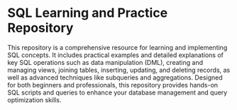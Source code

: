 # SQL Learning and Practice Repository

This repository is a comprehensive resource for learning and implementing SQL concepts. It includes practical examples and detailed explanations of key SQL operations such as data manipulation (DML), creating and managing views, joining tables, inserting, updating, and deleting records, as well as advanced techniques like subqueries and aggregations. Designed for both beginners and professionals, this repository provides hands-on SQL scripts and queries to enhance your database management and query optimization skills.
